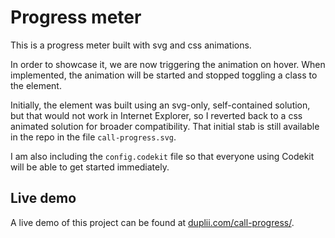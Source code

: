 # Progress meter

This is a progress meter built with svg and css animations.

In order to showcase it, we are now triggering the animation on hover. When implemented, the animation will be started and stopped toggling a class to the element.

Initially, the element was built using an svg-only, self-contained solution, but that would not work in Internet Explorer, so I reverted back to a css animated solution for broader compatibility. That initial stab is still available in the repo in the file `call-progress.svg`.

I am also including the `config.codekit` file so that everyone using Codekit will be able to get started immediately.

## Live demo

A live demo of this project can be found at [duplii.com/call-progress/](http://duplii.com/call-progress/index.html "Duplii | Progress meter demo").